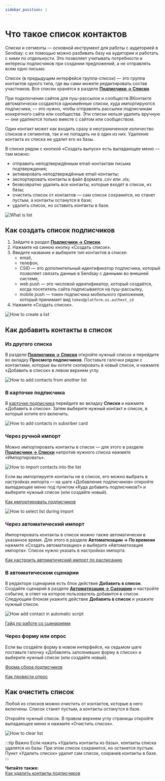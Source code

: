 ```yaml
---
sidebar_position: 1
---
```


# Что такое список контактов

Списки и сегменты — основной инструмент для работы с аудиторией в Sendsay: с их помощью можно разбивать базу на аудитории и работать с ними по отдельности. Это позволяет учитывать потребности и интересы подписчиков при создании предложений, а не отправлять всем одно письмо.

Список (в предыдущем интерфейсе группа-список) — это группа контактов одного типа, где вы сами можете редактировать состав участников. Все списки хранятся в разделе [**Подписчики → Списки**](https://app.sendsay.ru/subscribers/lists).

При подключении сайтов для пуш-рассылок и сообществ ВКонтакте автоматически создаются одноимённые списки, куда импортируются подписчики, — это нужно, чтобы отправлять рассылки подписчикам конкретного сайта или сообщества. Эти списки нельзя удалить вручную — они удаляются только вместе с сайтом или сообществом.

Один контакт может как входить сразу в неограниченное количество списков и сегментов, так и не попадать ни в один из них. Удаление контакта из списка не удалит его из базы.

В списке рядом с кнопкой «Создать выпуск» есть выпадающее меню — там можно:

- отправить неподтверждённым email-контактам письма подтверждения;
- активировать неподтверждённые email-контакты;
- экспортировать контакты в файл формата .csv или .xls;
- безвозвратно удалить все контакты, которые входят в список, из базы;
- очистить список от контактов — сам список сохранится, но станет пустым, а контакты останутся в базе;
- удалить список, но оставить контакты в базе.

![What is  list](/img/subscribers/lists-and-segments\what-is-list/what-is-list.png) <br/>

## Как создать список подписчиков

1. Зайдите в раздел [**Подписчики → Списки**](https://app.sendsay.ru/subscribers/lists).
2. Нажмите на синюю кнопку «Создать список».
3. Введите название и выберите тип контактов в списке:
   - email,
   - телефон,
   - CSID — это дополнительный идентификатор подписчика, который позволяет связать данные в Sendsay с данными во внешней системе,
   - web push — это числовой идентификатор, который создаётся, когда посетитель сайта подписывается на пуш-рассылку,
   - mobile push — токен подписчика мобильного приложения, который принимает вид `token@platform.os.authext_id`
4. Нажмите «Создать список».

![How to create a list](/img/subscribers/lists-and-segments\what-is-list/how-to-create-a-list.gif) <br/>

## Как добавить контакты в список

### Из другого списка

В разделе [**Подписчики → Списки**](https://app.sendsay.ru/subscribers/lists) откройте нужный список и перейдите во вкладку **Просмотр подписчиков**. Поставьте галочки рядом с контактами, которые вы хотите скопировать в новый список, и нажмите «Добавить в список» в левом верхнем углу.

![How to add contacts from another list](/img/subscribers/lists-and-segments\what-is-list/how-to-add-contacts-from-another-list.png) <br/>

### В карточке подписчика

В [карточке подписчика](https://docs.sendsay.ru/subscribers/subscriber-data/subscriber-profile/) перейдите во вкладку **Списки** и нажмите «Добавить в список». Затем выберите нужный контакт и список, в который хотите его включить.

![How to add contacts in subsriber card](/img/subscribers/lists-and-segments\what-is-list/how-add-contact-in-subsriber-card.gif)

### Через ручной импорт

Можно импортировать контакты в список — для этого в разделе [**Подписчики → Списки**](https://app.sendsay.ru/subscribers/lists) напротив нужного списка нажмите «Импортировать».

![How to import contacts into the list](/img/subscribers/lists-and-segments\what-is-list/how-to-import-contacts-into-the-list.png) <br/>

Если вы импортируете контакты не в список, его можно выбрать в настройках импорта — на шаге «Добавление подписчиков» откройте выпадающее меню под пунктом «Куда добавить подписчиков?» и выберите нужный список (или создайте новый).

[Как импортировать подписчиков](https://docs.sendsay.ru/subscribers/import-and-export/how-to-import-subscribers)

![How to select list during import](/img/subscribers/lists-and-segments\what-is-list/how-to-select-list-during-import.png) <br/>

### Через автоматический импорт

Импортировать контакты в список можно также автоматически в указанное время. Для этого в разделе **Автоматизации → По времени** нажмите «Создать автоматизацию» и выберите «Автоматизация импорта». Список нужно указать в настройках импорта.

[Как настроить автоматический импорт по расписанию](https://docs.sendsay.ru/automations/autoimport/how-to-set-autoimport)

### В автоматическом сценарии

В редакторе сценариев есть блок действия **Добавить в список**. Создайте сценарий в разделе [**Автоматизации → Сценарии**](https://app.sendsay.ru/automation/workflows) и настройте событие, в ответ на которое пользователь добавится в список. Следующим блоком укажите действие **Добавить в список** и укажите нужный список.

![How add contact in automatic script](/img/subscribers/lists-and-segments\what-is-list/how-add-contact-in-automatic-script.png)

[Гайд по работе со сценариями](https://docs.sendsay.ru/automations/automation-with-workflows/workflow-guide/)

### Через форму или опрос

Если вы создаёте форму в новом интерфейсе, на седьмом шаге поставьте галочку «Добавлять заполнивших форму в список» и выберите нужный список (или создайте новый).

[Форма сбора подписчиков](https://docs.sendsay.ru/forms/signup-forms)

[Как провести опрос](https://docs.sendsay.ru/forms/how-to-conduct-a-poll)

## Как очистить список

Любой из списков можно очистить от контактов, которые в него включены. Список станет пустым, а контакты останутся в базе.

Откройте нужный список. В правом верхнем углу страницы откройте выпадающее меню и нажмите «Очистить список».

![How to clear list](/img/subscribers/lists-and-segments\what-is-list/how-to-clear-list.png)

:::tip Важно
Если нажать «Удалить контакты из базы», контакты списка удалятся из базы. При этом список сохранится, но останется пустым. Пункт «Удалить список» удалит сам список, сохранив контакты в базе.
:::

**Читайте также:**<br/>
[Как удалить контакты подписчиков](https://docs.sendsay.ru/subscribers/contacts/how-to-delete-contacts/)
